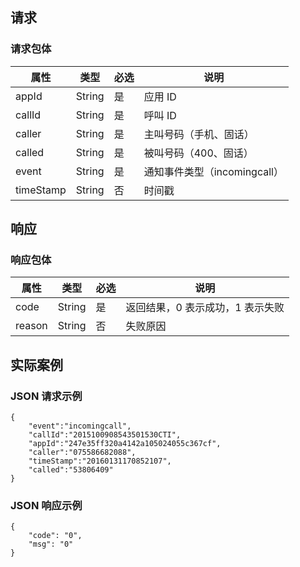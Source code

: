 ## 请求
### 请求包体

| 属性        | 类型     | 必选   | 说明                   |
| --------- | ------ | ---- | -------------------- |
| appId     | String | 是   | 应用 ID                |
| callId    | String | 是   | 呼叫 ID                |
| caller    | String | 是   | 主叫号码（手机、固话）          |
| called    | String | 是   | 被叫号码（400、固话）         |
| event     | String | 是   | 通知事件类型（incomingcall） |
| timeStamp | String | 否   | 时间戳                  |

## 响应
### 响应包体

| 属性     | 类型     | 必选   | 说明                 |
| ------ | ------ | ---- | ------------------ |
| code   | String | 是   | 返回结果，0 表示成功，1 表示失败 |
| reason | String | 否   | 失败原因               |

## 实际案例

### JSON 请求示例

```
{
    "event":"incomingcall",
    "callId":"2015100908543501530CTI",
    "appId":"247e35ff320a4142a105024055c367cf",
    "caller":"075586682088",
    "timeStamp":"20160131170852107",
    "called":"53806409"
}
```

### JSON 响应示例

```
{
    "code": "0",
    "msg": "0"
}
```

